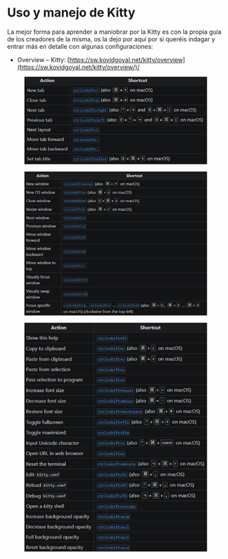 # Uso y manejo de Kitty

La mejor forma para aprender a maniobrar por la Kitty es con la propia guía de los creadores de la misma, os la dejo por aquí por si queréis indagar y entrar más en detalle con algunas configuraciones:

* Overview – Kitty: [https://sw.kovidgoyal.net/kitty/overview](https://sw.kovidgoyal.net/kitty/overview/)/

<div align="left">

<figure><img src="../../.gitbook/assets/image (2) (1) (1) (1).png" alt=""><figcaption></figcaption></figure>

</div>

<div align="left">

<figure><img src="../../.gitbook/assets/image (1) (1) (1) (1) (1) (1).png" alt=""><figcaption></figcaption></figure>

</div>

<div align="left">

<figure><img src="../../.gitbook/assets/image (2) (1) (1) (1) (1).png" alt=""><figcaption></figcaption></figure>

</div>
